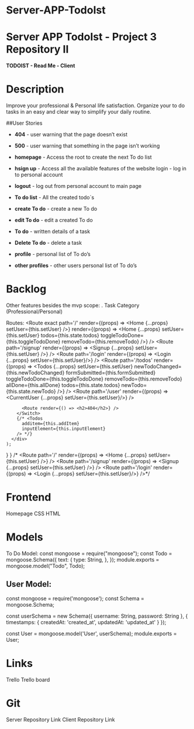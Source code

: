 # Server-APP-TodoIst
# Server APP TodoIst - Project 3 Repository II

**TODOIST - Read Me - Client**


# Description
Improve your professional & Personal life satisfaction. Organize your to do tasks in an easy and clear way to simplify your daily routine.

##User Stories

- **404** - user warning that the page doesn’t exist 

- **500** - user warning that something in the page isn’t working

- **homepage** -  Access the root to create the next To do list

- **hsign up** - Access all the available features of the website login - log in to personal account

- **logout** - log out from personal account to main page 

- **To do list** - All the created todo´s 

- **create To do** - create a new To do 

- **edit To do** - edit a created To do 

- **To do** - written details of a task

- **Delete To do** - delete a task

- **profile** - personal list of To do’s

- **other profiles** - other users personal list of To do’s


# Backlog
Other features besides the mvp scope:
. Task Category (Professional/Personal)

Routes:
<Route
            exact
            path='/'
            render={(props) => <Home {...props}  setUser={this.setUser} />}
            render={(props) => <Home {...props}  setUser={this.setUser} todos={this.state.todos} toggleTodoDone={this.toggleTodoDone} removeTodo={this.removeTodo} />}
          />
          <Route
            path='/signup'
            render={(props) => <Signup {...props} setUser={this.setUser} />}
          />
          <Route
            path='/login'
            render={(props) => <Login {...props} setUser={this.setUser}/>}
          />
          <Route
            path='/todos'
            render={(props) => <Todos {...props} setUser={this.setUser}  newTodoChanged={this.newTodoChanged} formSubmitted={this.formSubmitted} toggleTodoDone={this.toggleTodoDone} removeTodo={this.removeTodo} allDone={this.allDone} todos={this.state.todos} newTodo={this.state.newTodo} />}
          />
          <Route
            path='/user'
            render={(props) => <CurrentUser {...props} setUser={this.setUser}/>}
          />
          
          
          <Route render={() => <h2>404</h2>} />
        </Switch>
        {/* <Todos 
          additem={this.addItem} 
          inputElement={this.inputElement}
        /> */}
      </div>
    );
  }
}
/*          <Route
            path='/'
            render={(props) => <Home {...props} setUser={this.setUser} />}
          />
          <Route
            path='/signup'
            render={(props) => <Signup {...props} setUser={this.setUser} />}
          />
          <Route
            path='/login'
            render={(props) => <Login {...props} setUser={this.setUser}/>}
          />*/

# Frontend
Homepage
CSS
HTML


# Models

To Do Model:
const mongoose = require("mongoose");
const Todo = mongoose.Schema({
  text: {
    type: String,
  },
});
module.exports = mongoose.model("Todo", Todo);



## User Model:
const mongoose = require('mongoose');
const Schema = mongoose.Schema;

const userSchema = new Schema({
  username: String,
  password: String
}, {
    timestamps: {
      createdAt: 'created_at',
      updatedAt: 'updated_at'
    }
  });

const User = mongoose.model('User', userSchema);
module.exports = User;


# Links

Trello
Trello board

# Git
Server Repository Link
Client Repository Link

